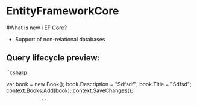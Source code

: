 # EntityFrameworkCore

#What is new i EF Core?
- Support of non-relational databases

## Query lifecycle preview:

``csharp

 var book = new Book();
                 book.Description = "Sdfsdf";
                 book.Title = "Sdfsd";
                 context.Books.Add(book);
                 context.SaveChanges();
                 
                 ``
